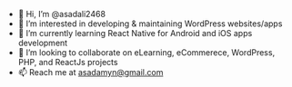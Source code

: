 - 👋 Hi, I’m @asadali2468
- 👀 I’m interested in developing & maintaining WordPress websites/apps
- 🌱 I’m currently learning React Native for Android and iOS apps development
- 💞️ I’m looking to collaborate on eLearning, eCommerece, WordPress, PHP, and ReactJs projects
- 📫 Reach me at asadamyn@gmail.com

<!---
asadali2468/asadali2468 is a ✨ special ✨ repository because its `README.md` (this file) appears on your GitHub profile.
You can click the Preview link to take a look at your changes.
--->
